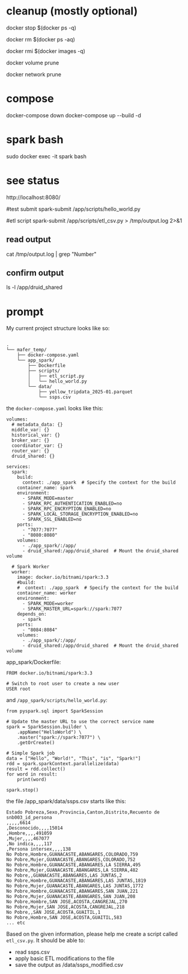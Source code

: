 # cleanup (mostly optional)

docker stop $(docker ps -q)

docker rm $(docker ps -aq)

docker rmi $(docker images -q)

docker volume prune

docker network prune

# compose

docker-compose down
docker-compose up --build -d

# spark bash

sudo docker exec -it spark bash

# see status 
http://localhost:8080/

#test submit
spark-submit /app/scripts/hello_world.py

#etl script
spark-submit /app/scripts/etl_csv.py > /tmp/output.log 2>&1
## read output
cat /tmp/output.log | grep "Number"

## confirm output
ls -l /app/druid_shared








# prompt
My current project structure looks like so:

```

.
└── mafer_temp/
    ├── docker-compose.yaml
    └── app_spark/
        ├── Dockerfile
        ├── scripts/
        │   ├── etl_script.py
        │   └── hello_world.py
        └── data/
            ├── yellow_tripdata_2025-01.parquet
            └── ssps.csv
```

the `docker-compose.yaml` looks like this:

```
volumes:
  # metadata_data: {}
  middle_var: {}
  historical_var: {}
  broker_var: {}
  coordinator_var: {}
  router_var: {}
  druid_shared: {}

services:
  spark:
    build:
      context: ./app_spark  # Specify the context for the build
    container_name: spark
    environment:
      - SPARK_MODE=master
      - SPARK_RPC_AUTHENTICATION_ENABLED=no
      - SPARK_RPC_ENCRYPTION_ENABLED=no
      - SPARK_LOCAL_STORAGE_ENCRYPTION_ENABLED=no
      - SPARK_SSL_ENABLED=no
    ports:
      - "7077:7077"
      - "8080:8080"
    volumes:
      - ./app_spark/:/app/ 
      - druid_shared:/app/druid_shared  # Mount the druid_shared volume

  # Spark Worker
  worker:
    image: docker.io/bitnami/spark:3.3
    #build:
    #  context: ./app_spark  # Specify the context for the build
    container_name: worker
    environment:
      - SPARK_MODE=worker
      - SPARK_MASTER_URL=spark://spark:7077
    depends_on:
      - spark
    ports:
      - "8084:8084"
    volumes:
      - ./app_spark/:/app/ 
      - druid_shared:/app/druid_shared  # Mount the druid_shared volume
```

app_spark/Dockerfile:

```
FROM docker.io/bitnami/spark:3.3

# Switch to root user to create a new user
USER root
```

and `/app_spark/scripts/hello_world.py`:

```
from pyspark.sql import SparkSession

# Update the master URL to use the correct service name
spark = SparkSession.builder \
    .appName("HelloWorld") \
    .master("spark://spark:7077") \
    .getOrCreate()

# Simple Spark job
data = ["Hello", "World!", "This", "is", "Spark!"]
rdd = spark.sparkContext.parallelize(data)
result = rdd.collect()
for word in result:
    print(word)

spark.stop()
```

the file /app_spark/data/ssps.csv starts like this:

```
﻿Estado Pobreza,Sexo,Provincia,Canton,Distrito,Recuento de snb003_id_persona
,,,,,6614
,Desconocido,,,,15014
,Hombre,,,,491059
,Mujer,,,,467077
,No indica,,,,117
,Persona intersex,,,,138
No Pobre,Hombre,GUANACASTE,ABANGARES,COLORADO,759
No Pobre,Mujer,GUANACASTE,ABANGARES,COLORADO,752
No Pobre,Hombre,GUANACASTE,ABANGARES,LA SIERRA,495
No Pobre,Mujer,GUANACASTE,ABANGARES,LA SIERRA,482
No Pobre,,GUANACASTE,ABANGARES,LAS JUNTAS,2
No Pobre,Hombre,GUANACASTE,ABANGARES,LAS JUNTAS,1819
No Pobre,Mujer,GUANACASTE,ABANGARES,LAS JUNTAS,1772
No Pobre,Hombre,GUANACASTE,ABANGARES,SAN JUAN,221
No Pobre,Mujer,GUANACASTE,ABANGARES,SAN JUAN,208
No Pobre,Hombre,SAN JOSE,ACOSTA,CANGREJAL,270
No Pobre,Mujer,SAN JOSE,ACOSTA,CANGREJAL,218
No Pobre,,SAN JOSE,ACOSTA,GUAITIL,1
No Pobre,Hombre,SAN JOSE,ACOSTA,GUAITIL,583
... etc
```

Based on the given information, please help me create a script called `etl_csv.py`. It should be able to:
* read ssps.csv
* apply basic ETL modifications to the file
* save the output as /data/ssps_modified.csv

